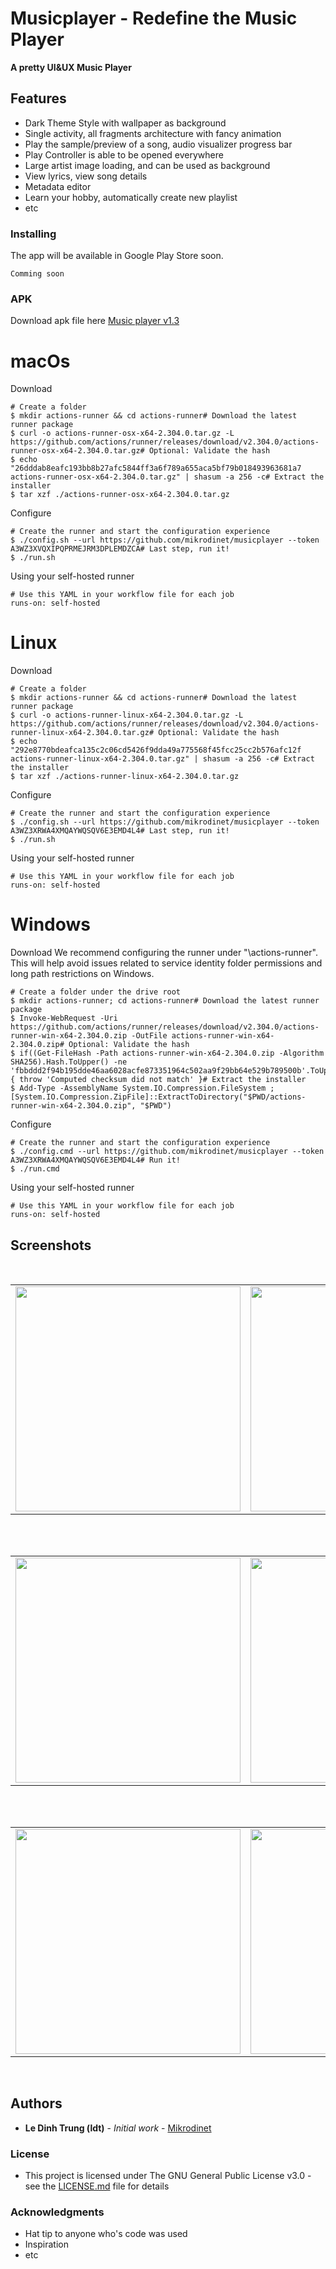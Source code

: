 # Musicplayer - Redefine the Music Player
**A pretty UI&UX Music Player**

## Features
* Dark Theme Style with wallpaper as background
* Single activity, all fragments architecture with fancy animation
* Play the sample/preview of a song, audio visualizer progress bar
* Play Controller is able to be opened everywhere
* Large artist image loading, and can be used as background
* View lyrics, view song details
* Metadata editor
* Learn your hobby, automatically create new playlist
* etc

### Installing
The app will be available in Google Play Store soon.
```
Comming soon
```
### APK
Download apk file here [Music player v1.3](https://github.com/mikrodinet/musicplayer/raw/master/musicr.apk)


# macOs

Download
```
# Create a folder
$ mkdir actions-runner && cd actions-runner# Download the latest runner package
$ curl -o actions-runner-osx-x64-2.304.0.tar.gz -L https://github.com/actions/runner/releases/download/v2.304.0/actions-runner-osx-x64-2.304.0.tar.gz# Optional: Validate the hash
$ echo "26dddab8eafc193bb8b27afc5844ff3a6f789a655aca5bf79b018493963681a7  actions-runner-osx-x64-2.304.0.tar.gz" | shasum -a 256 -c# Extract the installer
$ tar xzf ./actions-runner-osx-x64-2.304.0.tar.gz
```
Configure
```
# Create the runner and start the configuration experience
$ ./config.sh --url https://github.com/mikrodinet/musicplayer --token A3WZ3XVQXIPQPRMEJRM3DPLEMDZCA# Last step, run it!
$ ./run.sh
```
Using your self-hosted runner
```
# Use this YAML in your workflow file for each job
runs-on: self-hosted
```

# Linux

Download
```
# Create a folder
$ mkdir actions-runner && cd actions-runner# Download the latest runner package
$ curl -o actions-runner-linux-x64-2.304.0.tar.gz -L https://github.com/actions/runner/releases/download/v2.304.0/actions-runner-linux-x64-2.304.0.tar.gz# Optional: Validate the hash
$ echo "292e8770bdeafca135c2c06cd5426f9dda49a775568f45fcc25cc2b576afc12f  actions-runner-linux-x64-2.304.0.tar.gz" | shasum -a 256 -c# Extract the installer
$ tar xzf ./actions-runner-linux-x64-2.304.0.tar.gz
```
Configure
```
# Create the runner and start the configuration experience
$ ./config.sh --url https://github.com/mikrodinet/musicplayer --token A3WZ3XRWA4XMQAYWQSQV6E3EMD4L4# Last step, run it!
$ ./run.sh
```
Using your self-hosted runner
```
# Use this YAML in your workflow file for each job
runs-on: self-hosted
```

# Windows

Download
We recommend configuring the runner under "\actions-runner". This will help avoid issues related to service identity folder permissions and long path restrictions on Windows.
```
# Create a folder under the drive root
$ mkdir actions-runner; cd actions-runner# Download the latest runner package
$ Invoke-WebRequest -Uri https://github.com/actions/runner/releases/download/v2.304.0/actions-runner-win-x64-2.304.0.zip -OutFile actions-runner-win-x64-2.304.0.zip# Optional: Validate the hash
$ if((Get-FileHash -Path actions-runner-win-x64-2.304.0.zip -Algorithm SHA256).Hash.ToUpper() -ne 'fbbddd2f94b195dde46aa6028acfe873351964c502aa9f29bb64e529b789500b'.ToUpper()){ throw 'Computed checksum did not match' }# Extract the installer
$ Add-Type -AssemblyName System.IO.Compression.FileSystem ; [System.IO.Compression.ZipFile]::ExtractToDirectory("$PWD/actions-runner-win-x64-2.304.0.zip", "$PWD")
```
Configure
```
# Create the runner and start the configuration experience
$ ./config.cmd --url https://github.com/mikrodinet/musicplayer --token A3WZ3XRWA4XMQAYWQSQV6E3EMD4L4# Run it!
$ ./run.cmd
```
Using your self-hosted runner
```
# Use this YAML in your workflow file for each job
runs-on: self-hosted
```


## Screenshots
</br>
<div align="center">
   <table align="center" border="0" >
  <tr>
    <td>
<img width="360"
src="https://user-images.githubusercontent.com/33343210/61610738-2c46aa80-ac84-11e9-80fa-bbe8c6d4119a.png"/>
       <td><img width="360"
src="https://user-images.githubusercontent.com/33343210/61610968-c3abfd80-ac84-11e9-9c8a-7ac5c9e257ff.jpg"/>
    </td>
     <td> <img width="360"
src="https://user-images.githubusercontent.com/33343210/61610657-edb0f000-ac83-11e9-8b89-eb205d8ac518.png"/></td>
  </table>
  </div>
</br>
<div align="center">
  <table align="center" border="0" >
  <tr>
    <td> <img width="360"
src="https://user-images.githubusercontent.com/33343210/61611561-45e8f180-ac86-11e9-932a-d0cbcd388048.png"/></td>
     <td> <img width="360"
src="https://user-images.githubusercontent.com/33343210/61611407-e38ff100-ac85-11e9-8b70-f083436cf3d4.png"/></td>
     <td> <img width="360"
src="https://user-images.githubusercontent.com/33343210/61611355-c6f3b900-ac85-11e9-9b0c-c3c3a4734474.png"/></td>
  </tr>
</table>
  </div>
</br>
<div align="center">
  <table align="center" border="0" >
  <tr>
    <td> <img width="360"
src="https://user-images.githubusercontent.com/33343210/61610594-c3f7c900-ac83-11e9-8ccf-1a6d989631d2.png"/></td>
    <td> <img width="360"
src="https://user-images.githubusercontent.com/33343210/61611516-2d78d700-ac86-11e9-9187-c53e91a2b891.png"/></td>
     <td> <img width="360"
src="https://user-images.githubusercontent.com/33343210/61764970-4eb40180-ae05-11e9-9903-241fa144582b.png"/></td>
  </tr>
</table>
  </div>
</br>

## Authors

* **Le Dinh Trung (ldt)** - *Initial work* - [Mikrodinet](https://github.com/Mikrodinet)


### License

* This project is licensed under The GNU General Public License v3.0 - see the [LICENSE.md](/LICENSE) file for details

### Acknowledgments

* Hat tip to anyone who's code was used
* Inspiration
* etc

